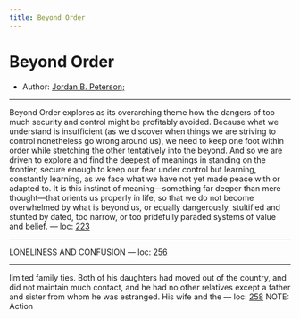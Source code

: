 ```yaml
---
title: Beyond Order
---
```

# Beyond Order

* Author: [Jordan B. Peterson;]()
---
Beyond Order explores as its overarching theme how the dangers of too much security and control might be profitably avoided. Because what we understand is insufficient (as we discover when things we are striving to control nonetheless go wrong around us), we need to keep one foot within order while stretching the other tentatively into the beyond. And so we are driven to explore and find the deepest of meanings in standing on the frontier, secure enough to keep our fear under control but learning, constantly learning, as we face what we have not yet made peace with or adapted to. It is this instinct of meaning—something far deeper than mere thought—that orients us properly in life, so that we do not become overwhelmed by what is beyond us, or equally dangerously, stultified and stunted by dated, too narrow, or too pridefully paraded systems of value and belief. — loc: [223]()

---
LONELINESS AND CONFUSION — loc: [256]()

---
limited family ties. Both of his daughters had moved out of the country, and did not maintain much contact, and he had no other relatives except a father and sister from whom he was estranged. His wife and the — loc: [258]()
NOTE: Action


